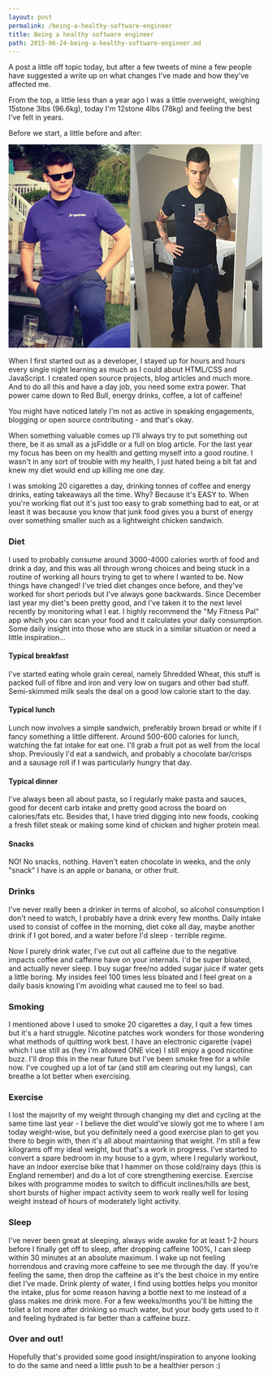 ```yaml
---
layout: post
permalink: /being-a-healthy-software-engineer
title: Being a healthy software engineer
path: 2015-06-24-being-a-healthy-software-engineer.md
---
```


A post a little off topic today, but after a few tweets of mine a few people have suggested a write up on what changes I've made and how they've affected me.

From the top, a little less than a year ago I was a little overweight, weighing 15stone 3lbs (96.6kg), today I'm 12stone 4lbs (78kg) and feeling the best I've felt in years.

Before we start, a little before and after:

<img src="/assets/img/posts/before-after.jpg">

When I first started out as a developer, I stayed up for hours and hours every single night learning as much as I could about HTML/CSS and JavaScript. I created open source projects, blog articles and much more. And to do all this and have a day job, you need some extra power. That power came down to Red Bull, energy drinks, coffee, a lot of caffeine!

You might have noticed lately I'm not as active in speaking engagements, blogging or open source contributing - and that's okay.

When something valuable comes up I'll always try to put something out there, be it as small as a jsFiddle or a full on blog article. For the last year my focus has been on my health and getting myself into a good routine. I wasn't in any sort of trouble with my health, I just hated being a bit fat and knew my diet would end up killing me one day.

I was smoking 20 cigarettes a day, drinking tonnes of coffee and energy drinks, eating takeaways all the time. Why? Because it's EASY to. When you're working flat out it's just too easy to grab something bad to eat, or at least it was because you know that junk food gives you a burst of energy over something smaller such as a lightweight chicken sandwich.

### Diet
I used to probably consume around 3000-4000 calories worth of food and drink a day, and this was all through wrong choices and being stuck in a routine of working all hours trying to get to where I wanted to be. Now things have changed! I've tried diet changes once before, and they've worked for short periods but I've always gone backwards. Since December last year my diet's been pretty good, and I've taken it to the next level recently by monitoring what I eat. I highly recommend the "My Fitness Pal" app which you can scan your food and it calculates your daily consumption. Some daily insight into those who are stuck in a similar situation or need a little inspiration...

#### Typical breakfast
I've started eating whole grain cereal, namely Shredded Wheat, this stuff is packed full of fibre and iron and very low on sugars and other bad stuff. Semi-skimmed milk seals the deal on a good low calorie start to the day.

#### Typical lunch
Lunch now involves a simple sandwich, preferably brown bread or white if I fancy something a little different. Around 500-600 calories for lunch, watching the fat intake for eat one. I'll grab a fruit pot as well from the local shop. Previously I'd eat a sandwich, and probably a chocolate bar/crisps and a sausage roll if I was particularly hungry that day.

#### Typical dinner
I've always been all about pasta, so I regularly make pasta and sauces, good for decent carb intake and pretty good across the board on calories/fats etc. Besides that, I have tried digging into new foods, cooking a fresh fillet steak or making some kind of chicken and higher protein meal.

#### Snacks
NO! No snacks, nothing. Haven't eaten chocolate in weeks, and the only "snack" I have is an apple or banana, or other fruit.

### Drinks
I've never really been a drinker in terms of alcohol, so alcohol consumption I don't need to watch, I probably have a drink every few months. Daily intake used to consist of coffee in the morning, diet coke all day, maybe another drink if I got bored, and a water before I'd sleep - terrible regime.

Now I purely drink water, I've cut out all caffeine due to the negative impacts coffee and caffeine have on your internals. I'd be super bloated, and actually never sleep. I buy sugar free/no added sugar juice if water gets a little boring. My insides feel 100 times less bloated and I feel great on a daily basis knowing I'm avoiding what caused me to feel so bad.

### Smoking
I mentioned above I used to smoke 20 cigarettes a day, I quit a few times but it's a hard struggle. Nicotine patches work wonders for those wondering what methods of quitting work best. I have an electronic cigarette (vape) which I use still as (hey I'm allowed ONE vice) I still enjoy a good nicotine buzz. I'll drop this in the near future but I've been smoke free for a while now. I've coughed up a lot of tar (and still am clearing out my lungs), can breathe a lot better when exercising.

### Exercise
I lost the majority of my weight through changing my diet and cycling at the same time last year - I believe the diet would've slowly got me to where I am today weight-wise, but you definitely need a good exercise plan to get you there to begin with, then it's all about maintaining that weight. I'm still a few kilograms off my ideal weight, but that's a work in progress. I've started to convert a spare bedroom in my house to a gym, where I regularly workout, have an indoor exercise bike that I hammer on those cold/rainy days (this is England remember) and do a lot of core strengthening exercise. Exercise bikes with programme modes to switch to difficult inclines/hills are best, short bursts of higher impact activity seem to work really well for losing weight instead of hours of moderately light activity.

### Sleep
I've never been great at sleeping, always wide awake for at least 1-2 hours before I finally get off to sleep, after dropping caffeine 100%, I can sleep within 30 minutes at an absolute maximum. I wake up not feeling horrendous and craving more caffeine to see me through the day. If you're feeling the same, then drop the caffeine as it's the best choice in my entire diet I've made. Drink plenty of water, I find using bottles helps you monitor the intake, plus for some reason having a bottle next to me instead of a glass makes me drink more. For a few weeks/months you'll be hitting the toilet a lot more after drinking so much water, but your body gets used to it and feeling hydrated is far better than a caffeine buzz.

### Over and out!
Hopefully that's provided some good insight/inspiration to anyone looking to do the same and need a little push to be a healthier person :)
